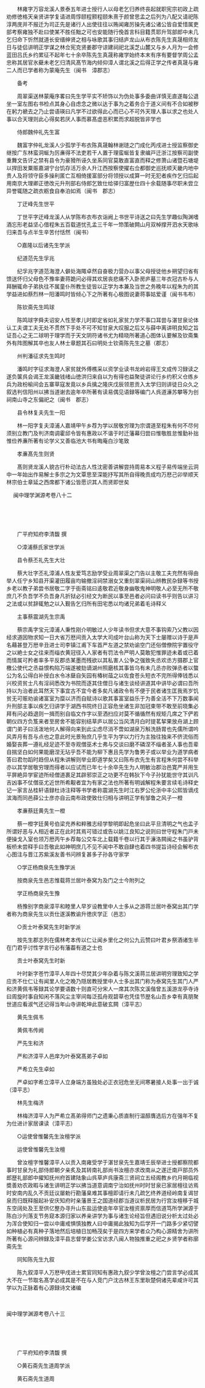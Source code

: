 <!-- { "loadSidebar": true } -->
　　林雍字万容龙溪人景泰五年进士授行人以母老乞归养终丧起就职宪宗初政上疏劝修徳格天亲贤讲学复请进周惇颐程颢程颐朱熹于颜曾思孟之后列为八配又请祀陈淳两庑并不报迁为司正先是诸行人出使往往以贿闻雍厉操先诸公诸公皆自爱惜属吏部考察雍独不赴曰使某不胜任黜之可也安能随行俛首言科目籍贯耶升驾部郎中未几乞归命下忻然就道长安缙绅贤之相与咏歌其事归结庐龙山从布衣陈先生真晟相师友日与徒侣讲明正学谋之林佥宪克贤姜郡守谅建祠祀北溪芝山麓又与乡人月为一会修蓝田吕氏乡约累征不起年七十余卒陈先生真晟称雍学始终本末有序有要督学周公孟忠称其居官氷蘗未老乞归清风髙节海内倾仰漳人谓北溪之后得正学之传者真晟与雍二人而已学者称为蒙庵先生（闽书　漳郡志）

　　备考

　　周翠渠送林蒙庵序畧曰先生学平实不矫饰以为伪处事多委曲详慎无直遂每公退坐一室左图右书检点其身心自虑念之微以达于事为之着务合于道义间有不合如被秽在躬力褫去之乃止尝语瑛曰凡学不过欲得此心而已心不可外天理人事以求之也处人事以合天理则此心得矣若厌人事而慕髙虚恶积累而求超脱皆非学也

　　侍郎魏仲礼先生富

　　魏富字仲礼龙溪人少孤学于布衣陈真晟翰林谢琏之门成化丙戌进士授监察御史继按广东林蛮洞蜒为厉亷得不法吏若干人置于理蛮蜒皆复隶编戸迁浙江按察司副使重舞文告讦之禁有县令为豪猾所诬久坐系同官莫敢直富直而释之修萧山诸暨石塘堤以捍田发粟赈嘉湖宁台饥存活万余人升江西按察使擢右佥都御史巡抚顺天畿内地中贵人及将领守臣多操利匿亡互相倚援富部分将领授以成算一时无犯者疾作乞归后起用南京大理卿正徳改元升刑部右侍郎乞致仕给驿归富歴仕四十余载随事尽职未尝立异誉辄随之疏衣粝食自奉泊如焉（闽书　郡志）

　　丁迂峰先生世平

　　丁世平字迂峰龙溪人从学陈布衣布衣诣阙上书世平诗送之曰先生学趣似陶渊嗜酒忘形老益坚心借程朱五百载道忧孔孟三千年一笻策破闗山月双棹撑开泗水天歌咏归来吾与点半生辛苦付恬然（闽书）

　　○嘉隆以后诸先生学派

　　纪道范先生孚兆

　　纪孚兆字道范海澄人僻处海陬卓然自奋极力营办以事父母授徒他乡朔望归省有馈送怀归父母色不豫率妻蒋跪问必得其欢居丧悲痛不入卧房庐墓三年衣冠古朴与人拜酬辄命子弟执往不属童仆所教生徒皆以正学为本兼及当世之务晚年以程朱为的其学益进如蔡烈林一阳潘鸣时皆倾心下之所著有心极图说妻蒋事姑爱谨（闽书韦布）

　　陈钦斋先生鸣球

　　陈鸣球字舜夫诏安人性至孝儿时即定省如礼家贫力学不事口耳尝与湛甘泉论体认工夫谓工夫无处不贯然下手处不可不知甘泉大叹服之后又与薛中离讲明良知之旨证吾心之无二球明于理学而于天文阴符诸书尤为精晓所著道心图体认要解及钦斋集外有阵图解其卒也友人林士章题其石曰明处士钦斋陈先生之墓（郡志）

　　州判潘征求先生鸣时

　　潘鸣时字征求海澄人家贫就外傅樵采以资学业读书龙岭岩得王文成传习録读之遂负箧呉会谒王龙溪畿钱绪山徳洪归来自以为有得也益聚徒讲论行乡约积义仓练乡兵为政枌榆间会五寨草寇发竟以乡兵擒之隆庆戊辰领恩贡入太学归则讲徒日众久之叙选判信阳州以拂当道谢去逾年卒所著有读易偶见语録等编门人呉道濓苏攀等为创祠南山寺之东偏祀之（闽书　郡志）

　　县令林复夫先生一阳

　　林一阳字复夫漳浦人嘉靖甲午乡荐为学以居敬穷理为宗谓道至程朱有何不尽何须别立教门及判济南调霍邱令皆有惠政以不谐于时迁藩幕归尝曰惟敬胜怠惟勤补拙惟俭养亷所著有论学义又善临池大书有晦庵白沙笔致

　　孝亷髙先生则贤

　　髙则贤龙溪人貌古行朴动法古人性沈密善讲解尝持周易本义程子易传端坐云洞中一年始出作易解士多宗之为文覃思至深能抒写其所自得晚贡成均万厯己卯举顺天林宗伯士章延之西席都下诸公皆愿识其人而贤即世矣 

　
闽中理学渊源考卷八十二

　

　　

　　广平府知府李清馥 撰

　　○漳浦蔡氏家世学派

　　县令蔡丕礼先生大壮

　　蔡大壮字丕礼漳浦人性友爱笃志励学受业周翠渠之门告以主敬工夫充然有得由举人任宁乡知县开渠灌田履亩均输撤淫祠禁溺女又重刻翠渠祠山辨教民杂録等书授乡老以教子弟尝书居敬二字于衙斋铭曰逺敬君近敬身幽敬鬼神明敬人必至无所不敬庶几不负吾学不负吾身凡折狱必引经文为断民以事至邑者必问曰读书乎则告以讲习之法或以贫辞辄勉之以入觐告乞归所有田宅悉以均诸兄弟着毛诗释义

　　主事蔡震湖先生宗禹

　　蔡宗禹字宝元漳浦人秉性刚介明敏过人少年读书但求大意不事钩索乃父教以因经求道因物求知一日大省万厯间贡入太学大司成叶台山称为天下士屡赠以诗于是声名藉甚登万厯辛丑进士司李镇江甫下车首严左道之禁劝谕空门还俗僧僚院宇置役守之以絶士女之往来而缁衣黄冠径入人家者有罚法令严明人莫敢犯惟罪迹未着或已着而情属可矜者率多平反郡丞某墨而残欲以其私害人公争之强致失丞欢丞方摄郡上官檄公使代之丞益恨构陷万端遂被劾谪湖州照磨核其事皆乌有未几丞亦败弹丞者以螫公为名公得白补授白水令冰蘖自矢园有椿树葅之以佐食苍头短衣不完所得俸钱悉以兴校资贫士凡有淫祠悉改为书院而逐其住僧日与诸生谈经讲道其中讲毕必谓曰吾所持以为治者此耳然天下事宜古不宜今者多矣凡诸政令有不便于民者诸生匡我焉岁饥贫无可赈劝谕诸富室为糜以济而自赋诗以歌其事富室益乐于为善全活不下万数事闻升刑部主事以疾乞归讲学于湖西书院终日正容危坐诸生非加冠束带不敢至前晓集必拜有问必趋退则一揖而别自临文作字以至洒扫应对莫不循循然有规矩几席之下俨若朝仪四方负笈来者至房舍不能容别结草庐以居公当风清月白时提茗挈果放舟湖上顾谓门弟子曰活泼地何人解得向来到此尘虑尽消不啻如湖泉万斛洗肠胃也先儒所谓吟风弄月有吾与点也之意此时光景殆庶几乎生平为学以力行为主独往独来不侪流俗而婚娶丧葬一遵礼经足迹不至寺观僧巫术士弗与交谈曰磨不磷涅不缁者圣人事也吾辈自揣坚白如何果能磨涅无玷乎吾不能为柳下惠且先学为鲁男子或以举业为道学病者答曰君勿蹈时趋但从程朱讲解则举业即道学矣又曰陈布衣先生有言程朱何尝不科举亦以其学居敬穷理而得者以应试而已年七十余卒先生为人明敏治郡治邑寛严并用生平屏絶异学宦迹所经僧道裹足其辟邪崇正之功更不在韩狄下今子孙犹能世守其训凡吉凶事不仗僧巫尤近世所希觏者宜为有家之法也所著有明诚解程朱要言续毛诗释史记一家言丛桂轩语録杜诗注释等书学者称震湖先生时江右罗公伦浙中丰公熙皆谪戍滨海而同邑薛公士彦亦自云南布政使致仕归相与讲明正学有邹鲁之风子一橙

　　孝亷蔡廷黄先生一橙

　　蔡一橙字廷黄号伯梁充养和粹雅志经学黎明即起危坐曰此平旦清明之气也孟子所谓好恶与人相近者正在此时其焉可错过或告以姚江良知之说则曰世守程朱门戸未便操戈入室也领万厯丙午乡荐每公交车北上载籍千卷以行其于濓洛闗闽之书虽驴背板桥未尝释手曰吾敬此如神明庶几不见不闻中不敢自肆也着四书提旨诗经会解布衣心图注与晋江苏紫溪友善书问辨复甚多子孙各守家学

　　○学正杨商泉先生豫学派

　　按商泉先生邑志惟载蒋兰居叶泰窝为及门之士今附列之

　　学正杨商泉先生豫

　　杨豫别字商泉漳平和睦里人早岁设教里中人士多从之游蒋兰居叶泰窝出其门学者称为商泉先生以贡仕遂溪教谕升徳庆学正（邑志）

　　○贡士叶泰窝先生时新学派

　　按先生郡志列在儒林考本传以仁让闻乡里化之何公九云赞曰叶君乡祭酒诸生半在门君乎讨性学言行必有藩葢有道之士也

　　贡士叶泰窝先生时新

　　叶时新字苍竹漳平人年四十尽焚其少年杂着与陈文溪蒋兰居讲明穷理致知之学应贡不仕仁让有闻里人化之晚乃隠居教授里中人士多出其门称为泰窝先生其门人严和济黄佩韦等録其论学要语数十则直可分宋人一席其次陈文溪偕曾五溪游龙亭寺诗曰周旋时事自知闲不落风尘主宰间每泛孤舟观碧草也凭佳节歴名山吾乡幸有真朋聚世道应看淑气还记得当年山寺讲乾坤此意破玄闗（漳平志）

　　黄先生佩韦

　　黄佩韦传阙

　　严先生和济

　　严和济漳平人邑庠为叶泰窝髙弟子卓如

　　严希立先生卓如

　　严卓如字希立漳平人立身端方虽独处必正衣冠危坐无间寒暑接人处事一出于诚（漳平志）

　　林先生梅济

　　林梅济漳平人为严希立髙弟得师门之遗秉心质直制行温醇膺选后方在强年不复为仕进计家居课读（漳平志）

　　○运使曾惟馨先生汝檀学派

　　运使曾惟馨先生汝檀

　　曾汝檀字惟馨漳平人以贡入南雍受学于湛甘泉先生嘉靖壬辰举进士授都察院都事时甘泉为礼部侍郎朝夕亲炙及其转南礼部尚书汝檀亦求改南从之遂迁南戸部员外郎歴礼部郎中擢知抚州府首建陆象山呉草庐呉康斋三贤祠立五经阁教乡约月朔临视奬善劝农政暇与诸生讲明正学以拂当道意调南宁治如抚州时时甘泉已家居檀往访焉时安南内乱久不贡廷议屡勅行勘藩臬难其事檀即请行未几疏乞终养道经岭南复谒甘泉而归既释服起补安庆知府时亲藩景王之国道经郡当道议析民居为行宫汝檀移于城东空阔处及王至供亿整办寻升山东盐运使逾年卒官汝檀资禀厚而信道笃所学渊源于陈白沙刋落支节务窥本源归家以养亲讲学为事与诸生论经旨但遇旧说分析太过处必为浑合使知归一尝以中庸戒惧慎独教人曰中庸揭此独知为后学开一门路多少紧切譬如种植必有真种子落地然后培植日加畅茂矣于是四方来学者众乃构心源精舍为讲所所著有心源问辨録及漳平县志督学姜公宝访求八闽人物独推重之祀之乡贤学者称廓斋先生

　　同知陈先生九叙

　　陈九叙漳平人万厯甲戌进士累官同知有惠政九叙少学曾汝檀之门尝言学必成其大不在一节取名髙学必成其是不在与人竞门户沈古林王东里耿楚侗诸先辈咸许可其学以为正脉着有心源録诗文诸编 

　

闽中理学渊源考卷八十三

　

　　

　　广平府知府李清馥 撰

　　○黄石斋先生道周学派

　　黄石斋先生道周

